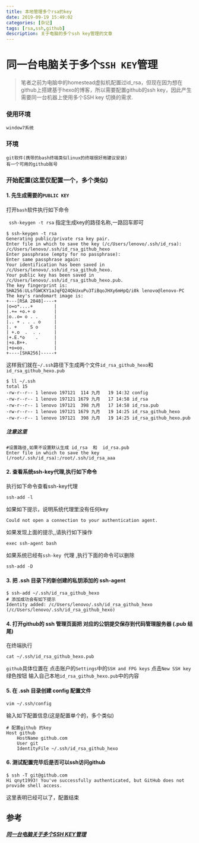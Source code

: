 ```yaml
---
title: 本地管理多个rsa的key
date: 2019-09-19 15:49:02
categories: [杂记]
tags: [rsa,ssh,github] 
description: 关于电脑的多个ssh key管理的文章
---
```


# 同一台电脑关于多个`SSH KEY`管理

> 笔者之前为电脑中的homestead虚拟机配置过id_rsa，但现在因为想在github上搭建基于hexo的博客，所以需要配置github的ssh key，因此产生需要同一台机器上使用多个SSH key 切换的需求.

### 使用环境

	window7系统

### 环境

	git软件(携带的bash终端类似linux的终端很好用建议安装)
	有一个可用的github账号

### 开始配置(这里仅配置一个，多个类似)

#### 1. 先生成需要的`PUBLIC KEY`

打开`bash`软件执行如下命令

` ssh-keygen -t rsa` 指定生成key的路径名称,一路回车即可


    $ ssh-keygen -t rsa
    Generating public/private rsa key pair.
    Enter file in which to save the key (/c/Users/lenovo/.ssh/id_rsa): /c/Users/lenovo/.ssh/id_rsa_github_hexo
    Enter passphrase (empty for no passphrase):
    Enter same passphrase again:
    Your identification has been saved in /c/Users/lenovo/.ssh/id_rsa_github_hexo.
    Your public key has been saved in /c/Users/lenovo/.ssh/id_rsa_github_hexo.pub.
    The key fingerprint is:
    SHA256:ULsfGWCKY1aJqFQ24QkUxuPu3TiBqoJHXy6mHpQ/i0k lenovo@lenovo-PC
    The key's randomart image is:
    +---[RSA 2048]----+
    |o=o*....+        |
    |.+= +o.+ o       |
    |o..o= o . .      |
    |.. + . . . o     |
    |. +     S o      |
    | +.o  .  . .     |
    |+.E.*o    .      |
    |+o.B++.          |
    |+o=oo.           |
    +----[SHA256]-----+



 这样我们就在`~/.ssh`路径下生成两个文件`id_rsa_github_hexo`和`id_rsa_github_hexo.pub`


    $ ll ~/.ssh
    total 15
    -rw-r--r-- 1 lenovo 197121  114 九月   19 14:32 config
    -rw-r--r-- 1 lenovo 197121 1679 九月   17 14:58 id_rsa
    -rw-r--r-- 1 lenovo 197121  398 九月   17 14:58 id_rsa.pub
    -rw-r--r-- 1 lenovo 197121 1679 九月   19 14:25 id_rsa_github_hexo
    -rw-r--r-- 1 lenovo 197121  398 九月   19 14:25 id_rsa_github_hexo.pub


##### 注意这里


    #设置路径,如果不设置默认生成 id_rsa  和  id_rsa.pub
    Enter file in which to save the key (/root/.ssh/id_rsa):/root/.ssh/id_rsa_aaa  


#### 2. 查看系统ssh-key代理,执行如下命令

执行如下命令查看ssh-key代理

    ssh-add -l

如果如下提示，说明系统代理里没有任何key

    Could not open a connection to your authentication agent.


如果发现上面的提示,,请执行如下操作

    exec ssh-agent bash

如果系统已经有`ssh-key `代理 ,执行下面的命令可以删除


    ssh-add -D

#### 3. 把 .ssh 目录下的新创建的私钥添加的 ssh-agent


    $ ssh-add ~/.ssh/id_rsa_github_hexo
    # 添加成功会有如下提示
    Identity added: /c/Users/lenovo/.ssh/id_rsa_github_hexo (/c/Users/lenovo/.ssh/id_rsa_github_hexo)


#### 4. 打开github的 ssh 管理页面把 对应的公钥提交保存到代码管理服务器 (.pub 结尾)

在终端执行


    cat ~/.ssh/id_rsa_github_hexo.pub

`github`具体位置在 点击账户的`Settings`中的`SSH and FPG keys` 点击`New SSH key`绿色按钮 输入自己本地`id_rsa_github_hexo.pub`中的内容

#### 5. 在 .ssh 目录创建 config 配置文件


    vim ~/.ssh/config


输入如下配置信息(这是配置单个的，多个类似)


    # 配置github 的key
    Host github
        HostName github.com
        User git
        IdentityFile ~/.ssh/id_rsa_github_hexo



#### 6. 测试配置完毕后是否可以ssh访问github


    $ ssh -T git@github.com
    Hi qnyt1993! You've successfully authenticated, but GitHub does not provide shell access.


这里表明已经可以了，配置结束


## 参考

##### [同一台电脑关于多个SSH KEY管理](https://www.cnblogs.com/dfyg-xiaoxiao/p/7281009.html)